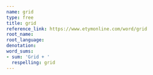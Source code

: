 ```yaml
---
name: grid
type: free
title: grid
reference_link: https://www.etymonline.com/word/grid
root_name: 
root_language: 
denotation: 
word_sums:
- sum: 'Grid + '
  respelling: grid
---
```

